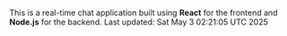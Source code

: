 This is a real-time chat application built using **React** for the frontend and **Node.js** for the backend.
Last updated: Sat May  3 02:21:05 UTC 2025
